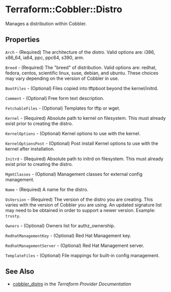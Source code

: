 # Terraform::Cobbler::Distro

Manages a distribution within Cobbler.

## Properties

`Arch` - (Required) The architecture of the distro. Valid options are: i386, x86_64, ia64, ppc, ppc64, s390, arm.

`Breed` - (Required) The "breed" of distribution. Valid options are: redhat, fedora, centos, scientific linux, suse, debian, and ubuntu. These choices may vary depending on the version of Cobbler in use.

`BootFiles` - (Optional) Files copied into tftpboot beyond the kernel/initrd.

`Comment` - (Optional) Free form text description.

`FetchableFiles` - (Optional) Templates for tftp or wget.

`Kernel` - (Required) Absolute path to kernel on filesystem. This must already exist prior to creating the distro.

`KernelOptions` - (Optional) Kernel options to use with the kernel.

`KernelOptionsPost` - (Optional) Post install Kernel options to use with the kernel after installation.

`Initrd` - (Required) Absolute path to initrd on filesystem. This must already exist prior to creating the distro.

`MgmtClasses` - (Optional) Management classes for external config management.

`Name` - (Required) A name for the distro.

`OsVersion` - (Required) The version of the distro you are creating. This varies with the version of Cobbler you are using. An updated signature list may need to be obtained in order to support a newer version. Example: `trusty`.

`Owners` - (Optional) Owners list for authz_ownership.

`RedhatManagementKey` - (Optional) Red Hat Management key.

`RedhatManagementServer` - (Optional) Red Hat Management server.

`TemplateFiles` - (Optional) File mappings for built-in config management.


## See Also

* [cobbler_distro](https://www.terraform.io/docs/providers/cobbler/r/distro.html) in the _Terraform Provider Documentation_